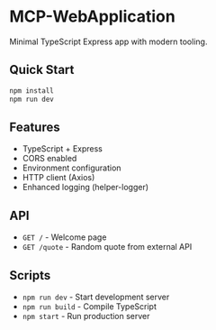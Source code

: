 # MCP-WebApplication

Minimal TypeScript Express app with modern tooling.

## Quick Start

```bash
npm install
npm run dev
```

## Features

- TypeScript + Express
- CORS enabled
- Environment configuration
- HTTP client (Axios)
- Enhanced logging (helper-logger)

## API

- `GET /` - Welcome page
- `GET /quote` - Random quote from external API

## Scripts

- `npm run dev` - Start development server
- `npm run build` - Compile TypeScript
- `npm start` - Run production server
